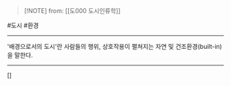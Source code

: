  > [!NOTE] from: [[도000 도시인류학]]

#도시 #환경 

--- 
'배경으로서의 도시'란 사람들의 행위, 상호작용이 펼쳐지는 자연 및 건조환경(built-in)을 말한다.


--- 
[]